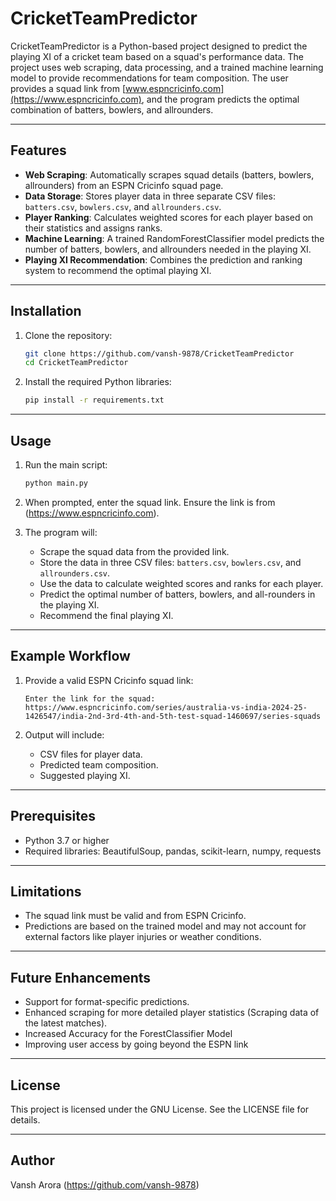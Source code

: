 # CricketTeamPredictor

CricketTeamPredictor is a Python-based project designed to predict the playing XI of a cricket team based on a squad's performance data. The project uses web scraping, data processing, and a trained machine learning model to provide recommendations for team composition. The user provides a squad link from [www.espncricinfo.com](https://www.espncricinfo.com), and the program predicts the optimal combination of batters, bowlers, and allrounders.

---

## Features
- **Web Scraping**: Automatically scrapes squad details (batters, bowlers, allrounders) from an ESPN Cricinfo squad page.
- **Data Storage**: Stores player data in three separate CSV files: `batters.csv`, `bowlers.csv`, and `allrounders.csv`.
- **Player Ranking**: Calculates weighted scores for each player based on their statistics and assigns ranks.
- **Machine Learning**: A trained RandomForestClassifier model predicts the number of batters, bowlers, and allrounders needed in the playing XI.
- **Playing XI Recommendation**: Combines the prediction and ranking system to recommend the optimal playing XI.

---

## Installation

1. Clone the repository:
   ```bash
   git clone https://github.com/vansh-9878/CricketTeamPredictor
   cd CricketTeamPredictor
   ```

2. Install the required Python libraries:
   ```bash
   pip install -r requirements.txt
   ```

---

## Usage

1. Run the main script:
   ```bash
   python main.py
   ```

2. When prompted, enter the squad link. Ensure the link is from (https://www.espncricinfo.com).

3. The program will:
   - Scrape the squad data from the provided link.
   - Store the data in three CSV files: `batters.csv`, `bowlers.csv`, and `allrounders.csv`.
   - Use the data to calculate weighted scores and ranks for each player.
   - Predict the optimal number of batters, bowlers, and all-rounders in the playing XI.
   - Recommend the final playing XI.

---

## Example Workflow

1. Provide a valid ESPN Cricinfo squad link:
   ```
   Enter the link for the squad: https://www.espncricinfo.com/series/australia-vs-india-2024-25-1426547/india-2nd-3rd-4th-and-5th-test-squad-1460697/series-squads
   ```

2. Output will include:
   - CSV files for player data.
   - Predicted team composition.
   - Suggested playing XI.

---

## Prerequisites
- Python 3.7 or higher
- Required libraries: BeautifulSoup, pandas, scikit-learn, numpy, requests

---

## Limitations
- The squad link must be valid and from ESPN Cricinfo.
- Predictions are based on the trained model and may not account for external factors like player injuries or weather conditions.

---

## Future Enhancements
- Support for format-specific predictions.
- Enhanced scraping for more detailed player statistics (Scraping data of the latest matches).
- Increased Accuracy for the ForestClassifier Model
- Improving user access by going beyond the ESPN link 

---

## License
This project is licensed under the GNU License. See the LICENSE file for details.

---

## Author
Vansh Arora (https://github.com/vansh-9878)

